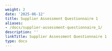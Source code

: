 ```yaml
---
weight: 2
date: '2025-06-12'
title: Supplier Assessment Questionnaire 1
aliases:
- /docs/supplier-assessment-questionnaire_1/
description: ''
linkTitle: Supplier Assessment Questionnaire 1
type: docs
---
```


